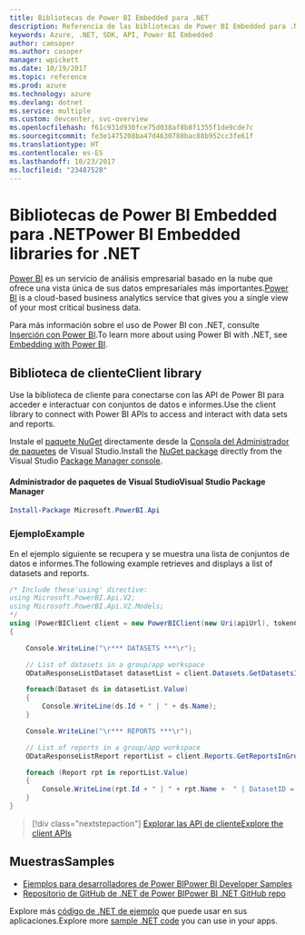 ```yaml
---
title: Bibliotecas de Power BI Embedded para .NET
description: Referencia de las bibliotecas de Power BI Embedded para .NET
keywords: Azure, .NET, SDK, API, Power BI Embedded
author: camsoper
ms.author: casoper
manager: wpickett
ms.date: 10/19/2017
ms.topic: reference
ms.prod: azure
ms.technology: azure
ms.devlang: dotnet
ms.service: multiple
ms.custom: devcenter, svc-overview
ms.openlocfilehash: f61c931d930fce75d038af8b8f1355f1de9cde7c
ms.sourcegitcommit: fe3e1475208ba47d4630788bac88b952cc3fe61f
ms.translationtype: HT
ms.contentlocale: es-ES
ms.lasthandoff: 10/23/2017
ms.locfileid: "23487528"
---
```

# <a name="power-bi-embedded-libraries-for-net"></a><span data-ttu-id="b0d4b-104">Bibliotecas de Power BI Embedded para .NET</span><span class="sxs-lookup"><span data-stu-id="b0d4b-104">Power BI Embedded libraries for .NET</span></span>

<span data-ttu-id="b0d4b-105">[Power BI](https://powerbi.microsoft.com/) es un servicio de análisis empresarial basado en la nube que ofrece una vista única de sus datos empresariales más importantes.</span><span class="sxs-lookup"><span data-stu-id="b0d4b-105">[Power BI](https://powerbi.microsoft.com/) is a cloud-based business analytics service that gives you a single view of your most critical business data.</span></span>

<span data-ttu-id="b0d4b-106">Para más información sobre el uso de Power BI con .NET, consulte [Inserción con Power BI](https://powerbi.microsoft.com/en-us/documentation/powerbi-developer-embedding/).</span><span class="sxs-lookup"><span data-stu-id="b0d4b-106">To learn more about using Power BI with .NET, see [Embedding with Power BI](https://powerbi.microsoft.com/en-us/documentation/powerbi-developer-embedding/).</span></span>

## <a name="client-library"></a><span data-ttu-id="b0d4b-107">Biblioteca de cliente</span><span class="sxs-lookup"><span data-stu-id="b0d4b-107">Client library</span></span>

<span data-ttu-id="b0d4b-108">Use la biblioteca de cliente para conectarse con las API de Power BI para acceder e interactuar con conjuntos de datos e informes.</span><span class="sxs-lookup"><span data-stu-id="b0d4b-108">Use the client library to connect with Power BI APIs to access and interact with data sets and reports.</span></span>

<span data-ttu-id="b0d4b-109">Instale el [paquete NuGet](https://www.nuget.org/packages/Microsoft.PowerBI.Api) directamente desde la [Consola del Administrador de paquetes][PackageManager] de Visual Studio.</span><span class="sxs-lookup"><span data-stu-id="b0d4b-109">Install the [NuGet package](https://www.nuget.org/packages/Microsoft.PowerBI.Api) directly from the Visual Studio [Package Manager console][PackageManager].</span></span>

#### <a name="visual-studio-package-manager"></a><span data-ttu-id="b0d4b-110">Administrador de paquetes de Visual Studio</span><span class="sxs-lookup"><span data-stu-id="b0d4b-110">Visual Studio Package Manager</span></span>

```powershell
Install-Package Microsoft.PowerBI.Api
```

### <a name="example"></a><span data-ttu-id="b0d4b-111">Ejemplo</span><span class="sxs-lookup"><span data-stu-id="b0d4b-111">Example</span></span>

<span data-ttu-id="b0d4b-112">En el ejemplo siguiente se recupera y se muestra una lista de conjuntos de datos e informes.</span><span class="sxs-lookup"><span data-stu-id="b0d4b-112">The following example retrieves and displays a list of datasets and reports.</span></span>

```csharp
/* Include these'using' directive:
using Microsoft.PowerBI.Api.V2;
using Microsoft.PowerBI.Api.V2.Models;
*/
using (PowerBIClient client = new PowerBIClient(new Uri(apiUrl), tokenCredentials))
{

    Console.WriteLine("\r*** DATASETS ***\r");

    // List of datasets in a group/app workspace
    ODataResponseListDataset datasetList = client.Datasets.GetDatasetsInGroup(groupId);

    foreach(Dataset ds in datasetList.Value)
    {
        Console.WriteLine(ds.Id + " | " + ds.Name);
    }

    Console.WriteLine("\r*** REPORTS ***\r");

    // List of reports in a group/app workspace
    ODataResponseListReport reportList = client.Reports.GetReportsInGroup(groupId);

    foreach (Report rpt in reportList.Value)
    {
        Console.WriteLine(rpt.Id + " | " + rpt.Name +  " | DatasetID = " + rpt.DatasetId);
    }
}
```

> [!div class="nextstepaction"]
> [<span data-ttu-id="b0d4b-113">Explorar las API de cliente</span><span class="sxs-lookup"><span data-stu-id="b0d4b-113">Explore the client APIs</span></span>](https://powerbi.microsoft.com/documentation/powerbi-developer-rest-api-reference/)

## <a name="samples"></a><span data-ttu-id="b0d4b-114">Muestras</span><span class="sxs-lookup"><span data-stu-id="b0d4b-114">Samples</span></span>

* [<span data-ttu-id="b0d4b-115">Ejemplos para desarrolladores de Power BI</span><span class="sxs-lookup"><span data-stu-id="b0d4b-115">Power BI Developer Samples</span></span>](https://github.com/Microsoft/PowerBI-Developer-Samples)
* [<span data-ttu-id="b0d4b-116">Repositorio de GitHub de .NET de Power BI</span><span class="sxs-lookup"><span data-stu-id="b0d4b-116">Power BI .NET GitHub repo</span></span>](https://github.com/Microsoft/PowerBI-CSharp)

<span data-ttu-id="b0d4b-117">Explore más [código de .NET de ejemplo](https://azure.microsoft.com/resources/samples/?platform=dotnet) que puede usar en sus aplicaciones.</span><span class="sxs-lookup"><span data-stu-id="b0d4b-117">Explore more [sample .NET code](https://azure.microsoft.com/resources/samples/?platform=dotnet) you can use in your apps.</span></span>

[PackageManager]: https://docs.microsoft.com/nuget/tools/package-manager-console

